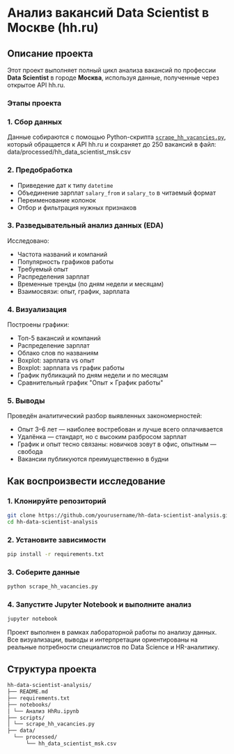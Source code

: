 # Анализ вакансий Data Scientist в Москве (hh.ru)

## Описание проекта

Этот проект выполняет полный цикл анализа вакансий по профессии **Data Scientist** в городе **Москва**, используя данные, полученные через открытое API hh.ru.

### Этапы проекта

### 1. Сбор данных

Данные собираются с помощью Python-скрипта [`scrape_hh_vacancies.py`](scrape_hh_vacancies.py), который обращается к API hh.ru и сохраняет до 250 вакансий в файл: data/processed/hh_data_scientist_msk.csv

### 2. Предобработка

- Приведение дат к типу `datetime`
- Объединение зарплат `salary_from` и `salary_to` в читаемый формат
- Переименование колонок
- Отбор и фильтрация нужных признаков

### 3. Разведывательный анализ данных (EDA)

Исследовано:

- Частота названий и компаний
- Популярность графиков работы
- Требуемый опыт
- Распределения зарплат
- Временные тренды (по дням недели и месяцам)
- Взаимосвязи: опыт, график, зарплата

### 4. Визуализация

Построены графики:

- Топ-5 вакансий и компаний
- Распределение зарплат
- Облако слов по названиям
- Boxplot: зарплата vs опыт
- Boxplot: зарплата vs график работы
- График публикаций по дням недели и по месяцам
- Сравнительный график "Опыт × График работы"
### 5. Выводы

Проведён аналитический разбор выявленных закономерностей:

- Опыт 3–6 лет — наиболее востребован и лучше всего оплачивается
- Удалёнка — стандарт, но с высоким разбросом зарплат
- График и опыт тесно связаны: новичков зовут в офис, опытным — свобода
- Вакансии публикуются преимущественно в будни

## Как воспроизвести исследование

### 1. Клонируйте репозиторий ###

```bash
git clone https://github.com/yourusername/hh-data-scientist-analysis.git
cd hh-data-scientist-analysis
```

### 2. Установите зависимости ###

```bash
pip install -r requirements.txt
```

### 3. Соберите данные ###

```bash
python scrape_hh_vacancies.py
```

### 4. Запустите Jupyter Notebook и выполните анализ ###

```bash
jupyter notebook
```

Проект выполнен в рамках лабораторной работы по анализу данных. Все визуализации, выводы и интерпретации ориентированы на реальные потребности специалистов по Data Science и HR-аналитику.

## Структура проекта

```bash
hh-data-scientist-analysis/  
├── README.md 
├── requirements.txt 
├── notebooks/
│ └── Анализ HhRu.ipynb 
├── scripts/
│ └── scrape_hh_vacancies.py  
├── data/ 
  └── processed/  
	  └── hh_data_scientist_msk.csv

